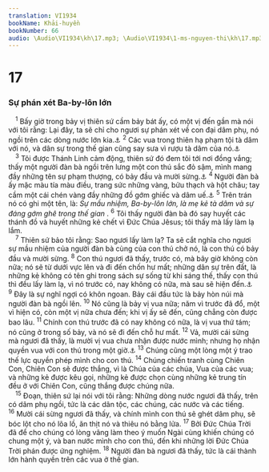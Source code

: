 ```yaml
---
translation: VI1934
bookName: Khải-huyền 
bookNumber: 66
audio: \Audio\VI1934\kh\17.mp3; \Audio\VI1934\1-ms-nguyen-thi\kh\17.mp3; \Audio\VI1934\2-ms-david-dong\kh\17.mp3
---
```


<div class="title"><h1>17</h1><h3>Sự phán xét Ba-by-lôn lớn</h3></div>
<span class="verse kh_17_1"> <sup>1</sup> Bấy giờ trong bảy vị thiên sứ cầm bảy bát ấy, có một vị đến gần mà nói với tôi rằng: Lại đây, ta sẽ chỉ cho ngươi sự phán xét về con đại dâm phụ, nó ngồi trên các dòng nước lớn kia.<a data-toggle="tooltip" data-placement="bottom" title="Gie 51:13">⚓</a></span>
<span class="verse kh_17_2"><sup>2</sup> Các vua trong thiên hạ phạm tội tà dâm với nó, và dân sự trong thế gian cũng say sưa vì rượu tà dâm của nó.<a data-toggle="tooltip" data-placement="bottom" title="Es 23:17; Gie 51:7">⚓</a><br/></span>
<span class="verse kh_17_3"> <sup>3</sup> Tôi được Thánh Linh cảm động, thiên sứ đó đem tôi tới nơi đồng vắng; thấy một người đàn bà ngồi trên lưng một con thú sắc đỏ sậm, mình mang đầy những tên sự phạm thượng, có bảy đầu và mười sừng.<a data-toggle="tooltip" data-placement="bottom" title="Kh 13:1">⚓</a></span>
<span class="verse kh_17_4"><sup>4</sup> Người đàn bà ấy mặc màu tía màu điều, trang sức những vàng, bửu thạch và hột châu; tay cầm một cái chén vàng đầy những đồ gớm ghiếc và dâm uế.<a data-toggle="tooltip" data-placement="bottom" title="Gie 51:7">⚓</a></span>
<span class="verse kh_17_5"><sup>5</sup> Trên trán nó có ghi một tên, là: <i>Sự mầu nhiệm, Ba-by-lôn lớn, là mẹ kẻ tà dâm và sự đáng gớm ghê trong thế gian </i>. </span>
<span class="verse kh_17_6"><sup>6</sup> Tôi thấy người đàn bà đó say huyết các thánh đồ và huyết những kẻ chết vì Đức Chúa Jêsus; tôi thấy mà lấy làm lạ lắm. <br/></span>
<span class="verse kh_17_7"> <sup>7</sup> Thiên sứ bảo tôi rằng: Sao ngươi lấy làm lạ? Ta sẽ cắt nghĩa cho ngươi sự mầu nhiệm của người đàn bà cùng của con thú chở nó, là con thú có bảy đầu và mười sừng. </span>
<span class="verse kh_17_8"><sup>8</sup> Con thú ngươi đã thấy, trước có, mà bây giờ không còn nữa; nó sẽ từ dưới vực lên và đi đến chốn hư mất; những dân sự trên đất, là những kẻ không có tên ghi trong sách sự sống từ khi sáng thế, thấy con thú thì đều lấy làm lạ, vì nó trước có, nay không có nữa, mà sau sẽ hiện đến.<a data-toggle="tooltip" data-placement="bottom" title="Da 7:7; Kh 11:7; Thi 69:28">⚓</a></span>
<span class="verse kh_17_9"><sup>9</sup> Đây là sự nghĩ ngợi có khôn ngoan. Bảy cái đầu tức là bảy hòn núi mà người đàn bà ngồi lên. </span>
<span class="verse kh_17_10"><sup>10</sup> Nó cũng là bảy vị vua nữa; năm vì trước đã đổ, một vì hiện có, còn một vị nữa chưa đến; khi vị ấy sẽ đến, cũng chẳng còn được bao lâu. </span>
<span class="verse kh_17_11"><sup>11</sup> Chính con thú trước đã có nay không có nữa, là vị vua thứ tám; nó cũng ở trong số bảy, và nó sẽ đi đến chỗ hư mất. </span>
<span class="verse kh_17_12"><sup>12</sup> Vả, mười cái sừng mà ngươi đã thấy, là mười vị vua chưa nhận được nước mình; nhưng họ nhận quyền vua với con thú trong một giờ.<a data-toggle="tooltip" data-placement="bottom" title="Da 7:24">⚓</a></span>
<span class="verse kh_17_13"><sup>13</sup> Chúng cũng một lòng một ý trao thế lực quyền phép mình cho con thú. </span>
<span class="verse kh_17_14"><sup>14</sup> Chúng chiến tranh cùng Chiên Con, Chiên Con sẽ được thắng, vì là Chúa của các chúa, Vua của các vua; và những kẻ được kêu gọi, những kẻ được chọn cùng những kẻ trung tín đều ở với Chiên Con, cũng thắng được chúng nữa. <br/></span>
<span class="verse kh_17_15"> <sup>15</sup> Đoạn, thiên sứ lại nói với tôi rằng: Những dòng nước ngươi đã thấy, trên có dâm phụ ngồi, tức là các dân tộc, các chúng, các nước và các tiếng. </span>
<span class="verse kh_17_16"><sup>16</sup> Mười cái sừng ngươi đã thấy, và chính mình con thú sẽ ghét dâm phụ, sẽ bóc lột cho nó lõa lồ, ăn thịt nó và thiêu nó bằng lửa. </span>
<span class="verse kh_17_17"><sup>17</sup> Bởi Đức Chúa Trời đã để cho chúng có lòng vâng làm theo ý muốn Ngài cùng khiến chúng có chung một ý, và ban nước mình cho con thú, đến khi những lời Đức Chúa Trời phán được ứng nghiệm. </span>
<span class="verse kh_17_18"><sup>18</sup> Người đàn bà ngươi đã thấy, tức là cái thành lớn hành quyền trên các vua ở thế gian. <br/></span>
